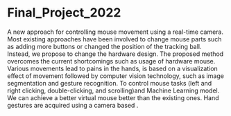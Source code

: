 # Final_Project_2022
A new approach for controlling mouse movement using a real-time camera. 
Most existing approaches have been involved to change mouse parts such as adding more buttons or changed the position of the tracking ball.
Instead, we propose to change the hardware design.
 The proposed method overcomes the current shortcomings such as usage of hardware mouse.
 Various movements lead to pains in the hands, is based on a visualization effect of movement followed by computer vision technology, such as image segmentation and gesture recognition.
 To control mouse tasks (left and right clicking, double-clicking, and scrolling)and Machine Learning model.
 We can achieve a better virtual mouse better than the existing ones. Hand gestures are acquired using a camera based .
